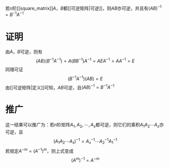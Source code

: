 若$n$阶[[square_matrix]]$A$，$B$都[[可逆矩阵|可逆]]，则$AB$亦可逆，并且有$(AB)^{-1}=B^{-1}A^{-1}$

# 证明
由$A$，$B$可逆，则有
$$
(AB)(B^{-1}A^{-1})=A(BB^{-1})A^{-1}=AEA^{-1}=AA^{-1}=E
$$
同理可证
$$
(B^{-1}A^{-1})(AB)=E
$$
由[[可逆矩阵|定义]]可知，$AB$可逆，且$(AB)^{-1}=B^{-1}A^{-1}$

# 推广
这一结果可以推广为：若$n$阶矩阵$A_1,A_2,\cdots,A_s$都可逆，则它们的乘积$A_1A_2\cdots A_s$亦可逆，且
$$
(A_1A_2\cdots A_s)^{-1}=A_s^{-1}\cdots A_2^{-1}A_1^{-1}
$$
若规定$A^{-m}=(A^{-1})^m$，则上式变成
$$
(A^m)^{-1}=A^{-m}
$$